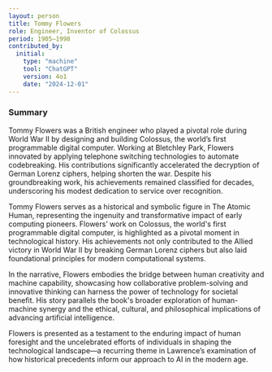 ```yaml
---
layout: person
title: Tommy Flowers
role: Engineer, Inventor of Colossus
period: 1905–1998
contributed_by:
  initial:
    type: "machine"
    tool: "ChatGPT"
    version: 4o1
    date: "2024-12-01"
---
```


### Summary

Tommy Flowers was a British engineer who played a pivotal role during World War II by designing and building Colossus, the world’s first programmable digital computer. Working at Bletchley Park, Flowers innovated by applying telephone switching technologies to automate codebreaking. His contributions significantly accelerated the decryption of German Lorenz ciphers, helping shorten the war. Despite his groundbreaking work, his achievements remained classified for decades, underscoring his modest dedication to service over recognition.

Tommy Flowers serves as a historical and symbolic figure in The Atomic Human, representing the ingenuity and transformative impact of early computing pioneers. Flowers’ work on Colossus, the world's first programmable digital computer, is highlighted as a pivotal moment in technological history. His achievements not only contributed to the Allied victory in World War II by breaking German Lorenz ciphers but also laid foundational principles for modern computational systems.

In the narrative, Flowers embodies the bridge between human creativity and machine capability, showcasing how collaborative problem-solving and innovative thinking can harness the power of technology for societal benefit. His story parallels the book's broader exploration of human-machine synergy and the ethical, cultural, and philosophical implications of advancing artificial intelligence.

Flowers is presented as a testament to the enduring impact of human foresight and the uncelebrated efforts of individuals in shaping the technological landscape—a recurring theme in Lawrence’s examination of how historical precedents inform our approach to AI in the modern age.

